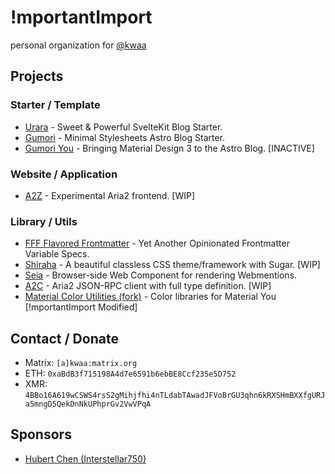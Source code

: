 # !mportantImport

personal organization for [@kwaa](https://github.com/kwaa)

## Projects

### Starter / Template

- [Urara](https://github.com/importantimport/urara) - Sweet & Powerful SvelteKit Blog Starter.
- [Gumori](https://github.com/importantimport/gumori) - Minimal Stylesheets Astro Blog Starter.
- [Gumori You](https://github.com/importantimport/gumori-you) - Bringing Material Design 3 to the Astro Blog. [INACTIVE]

### Website / Application

- [A2Z](https://github.com/importantimport/a2/tree/main/z) - Experimental Aria2 frontend. [WIP]

### Library / Utils

- [FFF Flavored Frontmatter](https://github.com/importantimport/fff) - Yet Another Opinionated Frontmatter Variable Specs.
- [Shiraha](https://github.com/importantimport/shiraha) - A beautiful classless CSS theme/framework with Sugar. [WIP]
- [Seia](https://github.com/importantimport/seia) - Browser-side Web Component for rendering Webmentions.
- [A2C](https://github.com/importantimport/a2/tree/main/c) - Aria2 JSON-RPC client with full type definition. [WIP]
- [Material Color Utilities (fork)](https://github.com/importantimport/material-color-utilities) - Color libraries for Material You [!mportantImport Modified]

## Contact / Donate

- Matrix: `[a]kwaa:matrix.org`
- ETH: `0xaBdB3f715198A4d7e6591b6ebBE8Ccf235e5D752`
- XMR: `4BBo16A619wCSWS4rsS2gMihjfhi4nTLdabTAwadJFVoBrGU3qhn6kRXSHmBXXfgURJa5mngD5QekDnNkUPhprGv2VwVPqA`

## Sponsors

- [Hubert Chen (Interstellar750)](https://github.com/Interstellar750)
